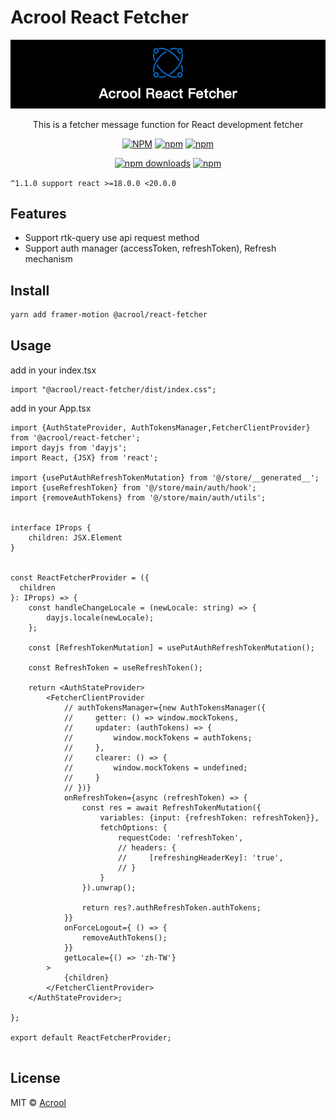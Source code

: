 # Acrool React Fetcher

<a href="https://acrool-react-fetcher.pages.dev/" title="Acrool React Fetcher - This is a fetcher message function for React development fetcher">
    <img src="https://raw.githubusercontent.com/acrool/acrool-react-fetcher/main/example/public/og.png" alt="Acrool React Fetcher Logo"/>
</a>

<p align="center">
    This is a fetcher message function for React development fetcher
</p>

<div align="center">

[![NPM](https://img.shields.io/npm/v/@acrool/react-fetcher.svg?style=for-the-badge)](https://www.npmjs.com/package/@acrool/react-fetcher)
[![npm](https://img.shields.io/bundlejs/size/@acrool/react-fetcher?style=for-the-badge)](https://github.com/acrool/@acrool/react-fetcher/blob/main/LICENSE)
[![npm](https://img.shields.io/npm/l/@acrool/react-fetcher?style=for-the-badge)](https://github.com/acrool/react-fetcher/blob/main/LICENSE)

[![npm downloads](https://img.shields.io/npm/dm/@acrool/react-fetcher.svg?style=for-the-badge)](https://www.npmjs.com/package/@acrool/react-fetcher)
[![npm](https://img.shields.io/npm/dt/@acrool/react-fetcher.svg?style=for-the-badge)](https://www.npmjs.com/package/@acrool/react-fetcher)

</div>


`^1.1.0 support react >=18.0.0 <20.0.0`


## Features

- Support rtk-query use api request method
- Support auth manager (accessToken, refreshToken), Refresh mechanism

## Install

```bash
yarn add framer-motion @acrool/react-fetcher
```

## Usage

add in your index.tsx
```tst
import "@acrool/react-fetcher/dist/index.css";
```

add in your App.tsx

```tsx
import {AuthStateProvider, AuthTokensManager,FetcherClientProvider} from '@acrool/react-fetcher';
import dayjs from 'dayjs';
import React, {JSX} from 'react';

import {usePutAuthRefreshTokenMutation} from '@/store/__generated__';
import {useRefreshToken} from '@/store/main/auth/hook';
import {removeAuthTokens} from '@/store/main/auth/utils';


interface IProps {
    children: JSX.Element
}


const ReactFetcherProvider = ({
  children
}: IProps) => {
    const handleChangeLocale = (newLocale: string) => {
        dayjs.locale(newLocale);
    };

    const [RefreshTokenMutation] = usePutAuthRefreshTokenMutation();

    const RefreshToken = useRefreshToken();

    return <AuthStateProvider>
        <FetcherClientProvider
            // authTokensManager={new AuthTokensManager({
            //     getter: () => window.mockTokens,
            //     updater: (authTokens) => {
            //         window.mockTokens = authTokens;
            //     },
            //     clearer: () => {
            //         window.mockTokens = undefined;
            //     }
            // })}
            onRefreshToken={async (refreshToken) => {
                const res = await RefreshTokenMutation({
                    variables: {input: {refreshToken: refreshToken}},
                    fetchOptions: {
                        requestCode: 'refreshToken',
                        // headers: {
                        //     [refreshingHeaderKey]: 'true',
                        // }
                    }
                }).unwrap();

                return res?.authRefreshToken.authTokens;
            }}
            onForceLogout={ () => {
                removeAuthTokens();
            }}
            getLocale={() => 'zh-TW'}
        >
            {children}
        </FetcherClientProvider>
    </AuthStateProvider>;

};

export default ReactFetcherProvider;


```

## License

MIT © [Acrool](https://github.com/acrool)
